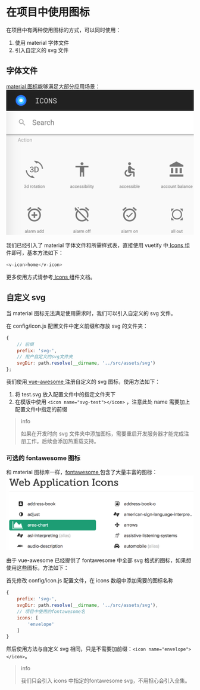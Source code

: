 # 在项目中使用图标

在项目中有两种使用图标的方式，可以同时使用：
1. 使用 material 字体文件
2. 引入自定义的 svg 文件

## 字体文件

[material 图标](https://material.io/icons/)能够满足大部分应用场景：
![material 图标](./images/material-icons.png)

我们已经引入了 material 字体文件和所需样式表，直接使用 vuetify 中[ Icons ](https://vuetifyjs.com/components/icons)组件即可，基本方法如下：
```js
<v-icon>home</v-icon>
```

更多使用方式请参考[ Icons ](https://vuetifyjs.com/components/icons)组件文档。

## 自定义 svg

当 material 图标无法满足使用需求时，我们可以引入自定义的 svg 文件。

在 config/icon.js 配置文件中定义前缀和存放 svg 的文件夹：

```js
{
    // 前缀
    prefix: 'svg-',
    // 用户自定义的svg文件夹
    svgDir: path.resolve(__dirname, '../src/assets/svg')
};
```

我们使用[ vue-awesome ](https://github.com/Justineo/vue-awesome)注册自定义的 svg 图标，使用方法如下：
1. 将 test.svg 放入配置文件中的指定文件夹下
2. 在模版中使用 `<icon name="svg-test"></icon>` ，注意此处 name 需要加上配置文件中指定的前缀

> info
> 
> 如果在开发时向 svg 文件夹中添加图标，需要重启开发服务器才能完成注册工作。后续会添加热重载支持。

### 可选的 fontawesome 图标

和 material 图标库一样，[fontawesome ](http://fontawesome.io/icons/)包含了大量丰富的图标：
![fontawesome 图标](./images/fontawesome-icons.png)

由于 vue-awesome 已经提供了 fontawesome 中全部 svg 格式的图标，如果想使用这些图标，方法如下：

首先修改 config/icon.js 配置文件，在 icons 数组中添加需要的图标名称
```js
{
    prefix: 'svg-',
    svgDir: path.resolve(__dirname, '../src/assets/svg'),
    // 项目中使用的fontawesome名
    icons: [
        'envelope'
    ]
}
```

然后使用方法与自定义 svg 相同，只是不需要加前缀：`<icon name="envelope"></icon>`。

> info
> 
> 我们只会引入 icons 中指定的fontawesome svg，不用担心会引入全集。
